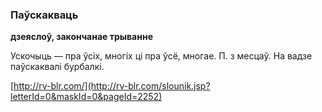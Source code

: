 ### Паўскакваць
**дзеяслоў, закончанае трыванне**

Ускочыць — пра ўсіх, многіх ці пра ўсё, многае. П. з месцаў. На вадзе паўскаквалі бурбалкі.

<a rel="author">[http://rv-blr.com/](http://rv-blr.com/slounik.jsp?letterId=0&maskId=0&pageId=2252)</a>
